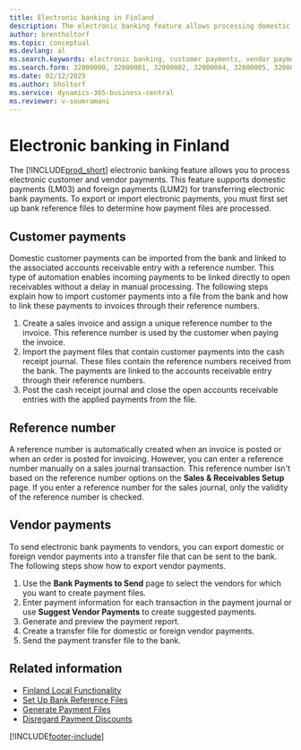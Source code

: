 ```yaml
---
title: Electronic banking in Finland
description: The electronic banking feature allows processing domestic and foreign payments. Set up bank reference files first to export or import electronic payments.
author: brentholtorf
ms.topic: conceptual
ms.devlang: al
ms.search.keywords: electronic banking, customer payments, vendor payments, reference number
ms.search.form: 32000000, 32000001, 32000002, 32000004, 32000005, 32000006
ms.date: 02/12/2025
ms.author: bholtorf
ms.service: dynamics-365-business-central
ms.reviewer: v-soumramani
---
```


# Electronic banking in Finland

The [!INCLUDE[prod_short](../../includes/prod_short.md)] electronic banking feature allows you to process electronic customer and vendor payments. This feature supports domestic payments (LM03) and foreign payments (LUM2) for transferring electronic bank payments. To export or import electronic payments, you must first set up bank reference files to determine how payment files are processed.  

## Customer payments

Domestic customer payments can be imported from the bank and linked to the associated accounts receivable entry with a reference number. This type of automation enables incoming payments to be linked directly to open receivables without a delay in manual processing. The following steps explain how to import customer payments into a file from the bank and how to link these payments to invoices through their reference numbers.  

1. Create a sales invoice and assign a unique reference number to the invoice. This reference number is used by the customer when paying the invoice.  
1. Import the payment files that contain customer payments into the cash receipt journal. These files contain the reference numbers received from the bank. The payments are linked to the accounts receivable entry through their reference numbers.  
1. Post the cash receipt journal and close the open accounts receivable entries with the applied payments from the file.  

## Reference number

A reference number is automatically created when an invoice is posted or when an order is posted for invoicing. However, you can enter a reference number manually on a sales journal transaction. This reference number isn't based on the reference number options on the **Sales & Receivables Setup** page. If you enter a reference number for the sales journal, only the validity of the reference number is checked.  

## Vendor payments

To send electronic bank payments to vendors, you can export domestic or foreign vendor payments into a transfer file that can be sent to the bank. The following steps show how to export vendor payments.  

1. Use the **Bank Payments to Send** page to select the vendors for which you want to create payment files.  
1. Enter payment information for each transaction in the payment journal or use **Suggest Vendor Payments** to create suggested payments.  
1. Generate and preview the payment report.  
1. Create a transfer file for domestic or foreign vendor payments.  
1. Send the payment transfer file to the bank.  

## Related information

- [Finland Local Functionality](finland-local-functionality.md)
- [Set Up Bank Reference Files](how-to-set-up-bank-reference-files.md)
- [Generate Payment Files](how-to-generate-payment-files.md)
- [Disregard Payment Discounts](how-to-disregard-payment-discounts.md)

[!INCLUDE[footer-include](../../includes/footer-banner.md)]
